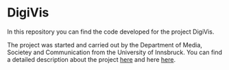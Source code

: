 # DigiVis

In this repository you can find the code developed for the project DigiVis.

The project was started and carried out by the Department of Media, Societey and Communication from the University of Innsbruck. You can find a detailed description about the project [here](https://www.uibk.ac.at/medien-kommunikation/forschung/digitalisierung.html.de) and here [here](https://dbis-digivis.uibk.ac.at/mediawiki/index.php/Project_Digivis).

